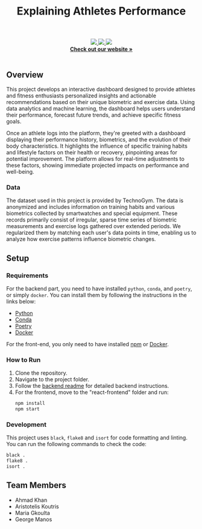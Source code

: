 
<div align="center">
    <header><h1>Explaining Athletes Performance</h1></header>
    <a href="#">
    <img src="https://img.shields.io/badge/Python-3.10-306998">
    </a>
    <a href="#">
        <img src="https://img.shields.io/badge/Conda-4.12.0-44903d">
    </a>
    <a href="#">
        <img src="https://img.shields.io/badge/Poetry-1.8.2-5119d4">
    </a>
    <br>
    <a href="http://b13-explaining-athletes-performance.course-xai-iml24.isginf.ch"><strong>Check out our website »</strong></a>
</div>
<br>

## Overview 
This project develops an interactive dashboard designed to provide athletes and fitness enthusiasts personalized insights and actionable recommendations based on their unique biometric and exercise data. Using data analytics and machine learning, the dashboard helps users understand their performance, forecast future trends, and achieve specific fitness goals.

Once an athlete logs into the platform, they're greeted with a dashboard displaying their performance history, biometrics, and the evolution of their body characteristics. It highlights the influence of specific training habits and lifestyle factors on their health or recovery, pinpointing areas for potential improvement. The platform allows for real-time adjustments to these factors, showing immediate projected impacts on performance and well-being.

### Data
The dataset used in this project is provided by TechnoGym. The data is anonymized and includes information on training habits and various biometrics collected by smartwatches and special equipment. These records primarily consist of irregular, sparse time series of biometric measurements and exercise logs gathered over extended periods. We regularized them by matching each user's data points in time, enabling us to analyze how exercise patterns influence biometric changes.

## Setup
### Requirements
For the backend part, you need to have installed `python`, `conda`, and `poetry`, or simply `docker`. You can install them by following the instructions in the links below:
- [Python](https://www.python.org/downloads/)
- [Conda](https://docs.conda.io/projects/conda/en/latest/user-guide/install/index.html)
- [Poetry](https://python-poetry.org/docs/)
- [Docker](https://docs.docker.com/get-docker/)

For the front-end, you only need to have installed [npm](https://www.npmjs.com/get-npm) or [Docker](https://docs.docker.com/get-docker/).

### How to Run
1. Clone the repository.
2. Navigate to the project folder.
3. Follow the [backend readme](backend-project/README.md) for detailed backend instructions.
4. For the frontend, move to the "react-frontend" folder and run:
    ```bash
    npm install
    npm start
    ```

### Development
This project uses `black`, `flake8` and `isort` for code formatting and linting. You can run the following commands to check the code:

```bash
black .
flake8 .
isort .
```

## Team Members
- Ahmad Khan
- Aristotelis Koutris
- Maria Gkoulta
- George Manos